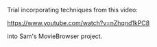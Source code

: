 Trial incorporating techniques from this video:

https://www.youtube.com/watch?v=nZhqnd1kPC8

into Sam's MovieBrowser project.
